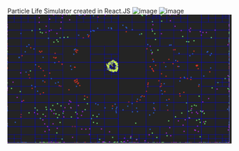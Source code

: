 Particle Life Simulator created in React.JS
![image](https://github.com/user-attachments/assets/8c68e511-9aaa-4c24-8c85-0cf6c4acdd10)
![image](https://github.com/user-attachments/assets/27fa2ba4-5cd9-4873-ba32-1afe097a602d)
![alt text](image.png)

